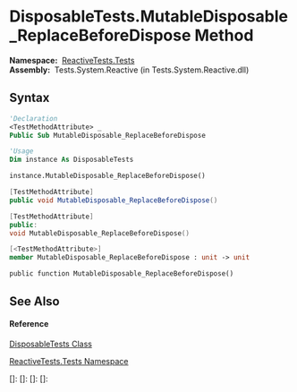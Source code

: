# DisposableTests.MutableDisposable\_ReplaceBeforeDispose Method

**Namespace:**  [ReactiveTests.Tests](ReactiveTests.Tests\ReactiveTests.Tests.md)  
**Assembly:**  Tests.System.Reactive (in Tests.System.Reactive.dll)

## Syntax

```vb
'Declaration
<TestMethodAttribute> _
Public Sub MutableDisposable_ReplaceBeforeDispose
```

```vb
'Usage
Dim instance As DisposableTests

instance.MutableDisposable_ReplaceBeforeDispose()
```

```csharp
[TestMethodAttribute]
public void MutableDisposable_ReplaceBeforeDispose()
```

```c++
[TestMethodAttribute]
public:
void MutableDisposable_ReplaceBeforeDispose()
```

```fsharp
[<TestMethodAttribute>]
member MutableDisposable_ReplaceBeforeDispose : unit -> unit 
```

```jscript
public function MutableDisposable_ReplaceBeforeDispose()
```

## See Also

#### Reference

[DisposableTests Class](DisposableTests\DisposableTests.md)

[ReactiveTests.Tests Namespace](ReactiveTests.Tests\ReactiveTests.Tests.md)

[]: 
[]: 
[]: 
[]: 